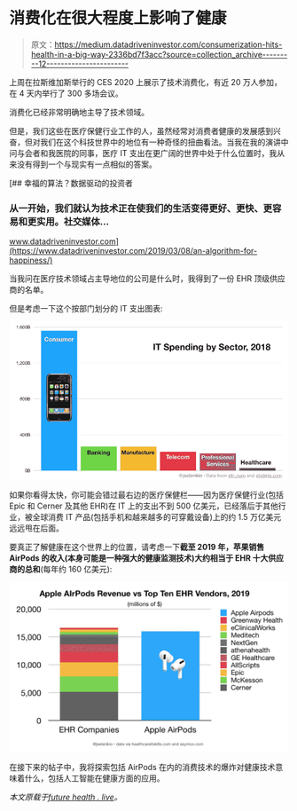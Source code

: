# 消费化在很大程度上影响了健康

> 原文：<https://medium.datadriveninvestor.com/consumerization-hits-health-in-a-big-way-2336bd7f3acc?source=collection_archive---------12----------------------->

上周在拉斯维加斯举行的 CES 2020 上展示了技术消费化，有近 20 万人参加，在 4 天内举行了 300 多场会议。

消费化已经非常明确地主导了技术领域。

但是，我们这些在医疗保健行业工作的人，虽然经常对消费者健康的发展感到兴奋，但对我们在这个科技世界中的地位有一种奇怪的扭曲看法。当我在我的演讲中问与会者和我医院的同事，医疗 IT 支出在更广阔的世界中处于什么位置时，我从来没有得到一个与现实有一点相似的答案。

[](https://www.datadriveninvestor.com/2019/03/08/an-algorithm-for-happiness/) [## 幸福的算法？数据驱动的投资者

### 从一开始，我们就认为技术正在使我们的生活变得更好、更快、更容易和更实用。社交媒体…

www.datadriveninvestor.com](https://www.datadriveninvestor.com/2019/03/08/an-algorithm-for-happiness/) 

当我问在医疗技术领域占主导地位的公司是什么时，我得到了一份 EHR 顶级供应商的名单。

但是考虑一下这个按部门划分的 IT 支出图表:

![](img/3307edc51a3795711e2e8126bb77d98b.png)

如果你看得太快，你可能会错过最右边的医疗保健栏——因为医疗保健行业(包括 Epic 和 Cerner 及其他 EHR)在 IT 上的支出不到 500 亿美元，已经落后于其他行业，被全球消费 IT 产品(包括手机和越来越多的可穿戴设备)上的约 1.5 万亿美元远远甩在后面。

要真正了解健康在这个世界上的位置，请考虑一下**截至 2019 年，苹果销售 AirPods 的收入(本身可能是一种强大的健康监测技术)大约相当于 EHR 十大供应商的总和**(每年约 160 亿美元):

![](img/6647ab4bb109deac6bf94cd581163462.png)

在接下来的帖子中，我将探索包括 AirPods 在内的消费技术的爆炸对健康技术意味着什么，包括人工智能在健康方面的应用。

*本文原载于*[*future health . live*](https://www.futurehealth.live)*。*